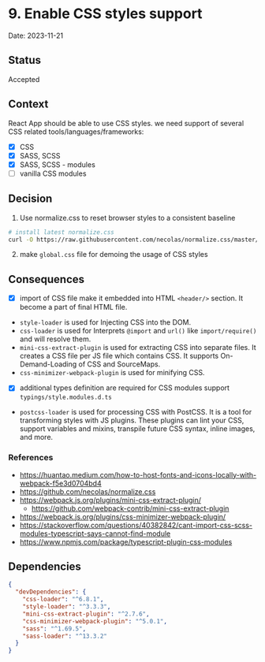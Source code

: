 # 9. Enable CSS styles support

Date: 2023-11-21

## Status

Accepted

## Context

React App should be able to use CSS styles. we need support of several CSS related tools/languages/frameworks:

- [x] CSS
- [x] SASS, SCSS
- [x] SASS, SCSS - modules
- [ ] vanilla CSS modules

## Decision

1. Use normalize.css to reset browser styles to a consistent baseline

```bash
# install latest normalize.css
curl -O https://raw.githubusercontent.com/necolas/normalize.css/master/normalize.css
```

2. make `global.css` file for demoing the usage of CSS styles

## Consequences

- [x] import of CSS file make it embedded into HTML `<header/>` section. It become a part of final HTML file.
- `style-loader` is used for Injecting CSS into the DOM.
- `css-loader` is used for Interprets `@import` and `url()` like `import/require()` and will resolve them.
- `mini-css-extract-plugin` is used for extracting CSS into separate files. It creates a CSS file per JS file which contains CSS. It supports On-Demand-Loading of CSS and SourceMaps.
- `css-minimizer-webpack-plugin` is used for minifying CSS.

- [x] additional types definition are required for CSS modules support `typings/style.modules.d.ts`

- `postcss-loader` is used for processing CSS with PostCSS. It is a tool for transforming styles with JS plugins. These plugins can lint your CSS, support variables and mixins, transpile future CSS syntax, inline images, and more.

### References

- https://huantao.medium.com/how-to-host-fonts-and-icons-locally-with-webpack-f5e3d0704bd4
- https://github.com/necolas/normalize.css
- https://webpack.js.org/plugins/mini-css-extract-plugin/
  - https://github.com/webpack-contrib/mini-css-extract-plugin
- https://webpack.js.org/plugins/css-minimizer-webpack-plugin/
- https://stackoverflow.com/questions/40382842/cant-import-css-scss-modules-typescript-says-cannot-find-module
- https://www.npmjs.com/package/typescript-plugin-css-modules

## Dependencies

```json
{
  "devDependencies": {
    "css-loader": "^6.8.1",
    "style-loader": "^3.3.3",
    "mini-css-extract-plugin": "^2.7.6",
    "css-minimizer-webpack-plugin": "^5.0.1",
    "sass": "^1.69.5",
    "sass-loader": "^13.3.2"
  }
}
```
